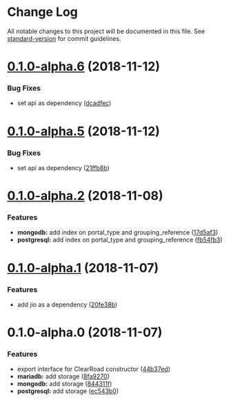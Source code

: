 # Change Log

All notable changes to this project will be documented in this file. See [standard-version](https://github.com/conventional-changelog/standard-version) for commit guidelines.

<a name="0.1.0-alpha.6"></a>
# [0.1.0-alpha.6](https://github.com/clearroad/clearroad-api-storages/compare/v0.1.0-alpha.2...v0.1.0-alpha.6) (2018-11-12)


### Bug Fixes

* set api as dependency ([dcadfec](https://github.com/clearroad/clearroad-api-storages/commit/dcadfec))



<a name="0.1.0-alpha.5"></a>
# [0.1.0-alpha.5](https://github.com/clearroad/clearroad-api-storages/compare/v0.1.0-alpha.2...v0.1.0-alpha.5) (2018-11-12)


### Bug Fixes

* set api as dependency ([21ffb8b](https://github.com/clearroad/clearroad-api-storages/commit/21ffb8b))



<a name="0.1.0-alpha.2"></a>
# [0.1.0-alpha.2](https://github.com/clearroad/clearroad-api-storages/compare/v0.1.0-alpha.1...v0.1.0-alpha.2) (2018-11-08)


### Features

* **mongodb:** add index on portal_type and grouping_reference ([17d5af3](https://github.com/clearroad/clearroad-api-storages/commit/17d5af3))
* **postgresql:** add index on portal_type and grouping_reference ([fb54fb3](https://github.com/clearroad/clearroad-api-storages/commit/fb54fb3))



<a name="0.1.0-alpha.1"></a>
# [0.1.0-alpha.1](https://github.com/clearroad/clearroad-api-storages/compare/v0.1.0-alpha.0...v0.1.0-alpha.1) (2018-11-07)


### Features

* add jio as a dependency ([20fe38b](https://github.com/clearroad/clearroad-api-storages/commit/20fe38b))



<a name="0.1.0-alpha.0"></a>
# 0.1.0-alpha.0 (2018-11-07)


### Features

* export interface for ClearRoad constructor ([44b37ed](https://github.com/clearroad/clearroad-api-storages/commit/44b37ed))
* **mariadb:** add storage ([8fa9270](https://github.com/clearroad/clearroad-api-storages/commit/8fa9270))
* **mongodb:** add storage ([844311f](https://github.com/clearroad/clearroad-api-storages/commit/844311f))
* **postgresql:** add storage ([ec543b0](https://github.com/clearroad/clearroad-api-storages/commit/ec543b0))
